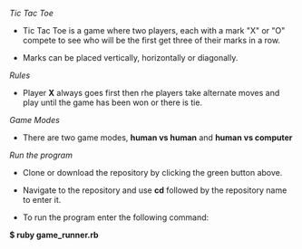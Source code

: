 *Tic Tac Toe*

- Tic Tac Toe is a game where two players, each with a mark "X" or "O" compete to see who will be the first get three of their marks in a row.

- Marks can be placed vertically, horizontally or diagonally.

*Rules*

- Player **X** always goes first then rhe players take alternate moves and play until the game has been won or there is tie.

*Game Modes*

- There are two game modes, **human vs human** and **human vs computer**

*Run the program*

- Clone or download the repository by clicking the green button above.

- Navigate to the repository and use **cd** followed by the repository name to enter it.

- To run the program enter the following command:

**$ ruby game_runner.rb**
